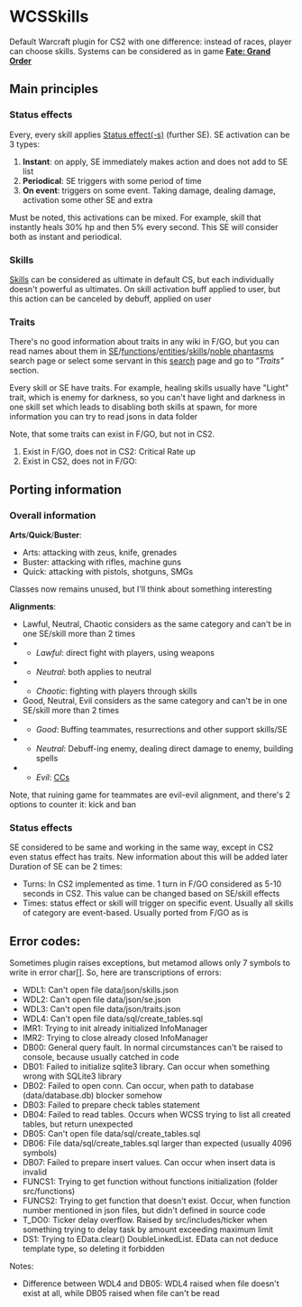 # WCSSkills
Default Warcraft plugin for CS2 with one difference: instead of races, player can choose skills. Systems can be considered as in game [**Fate: Grand Order**](https://ru.wikipedia.org/wiki/Fate/Grand_Order)
## Main principles
### Status effects
Every, every skill applies [Status effect(-s)](https://fategrandorder.fandom.com/wiki/Status_Effects) (further SE). SE activation can be 3 types:
1. **Instant**: on apply, SE immediately makes action and does not add to SE list
1. **Periodical**: SE triggers with some period of time
1. **On event**: triggers on some event. Taking damage, dealing damage, activation some other SE and extra

Must be noted, this activations can be mixed. For example, skill that instantly heals 30% hp and then 5% every second. This SE will consider both as instant and periodical.

### Skills
[Skills](https://fategrandorder.fandom.com/wiki/Skills) can be considered as ultimate in default CS, but each individually doesn't powerful as ultimates. On skill activation buff applied to user, but this action can be canceled by debuff, applied on user

### Traits
There's no good information about traits in any wiki in F/GO, but you can read names about them in [SE](https://apps.atlasacademy.io/db/NA/buffs)/[functions](https://apps.atlasacademy.io/db/NA/funcs)/[entities](https://apps.atlasacademy.io/db/NA/entities)/[skills](https://apps.atlasacademy.io/db/NA/skills)/[noble phantasms](https://apps.atlasacademy.io/db/NA/noble-phantasms) search page or select some servant in this [search](https://apps.atlasacademy.io/db/NA/servants) page and go to _"Traits"_ section.

Every skill or SE have traits. For example, healing skills usually have "Light" trait, which is enemy for darkness, so you can't have light and darkness in one skill set which leads to disabling both skills at spawn, for more information you can try to read jsons in data folder

Note, that some traits can exist in F/GO, but not in CS2.
1. Exist in F/GO, does not in CS2: Critical Rate up
1. Exist in CS2, does not in F/GO:

## Porting information
### Overall information
**Arts**/**Quick**/**Buster**:
* Arts: attacking with zeus, knife, grenades
* Buster: attacking with rifles, machine guns
* Quick: attacking with pistols, shotguns, SMGs

Classes now remains unused, but I'll think about something interesting

**Alignments**:
* Lawful, Neutral, Chaotic considers as the same category and can't be in one SE/skill more than 2 times
* * _Lawful_: direct fight with players, using weapons
* * _Neutral_: both applies to neutral
* * _Chaotic_: fighting with players through skills
* Good, Neutral, Evil considers as the same category and can't be in one SE/skill more than 2 times
* * _Good_: Buffing teammates, resurrections and other support skills/SE
* * _Neutral_: Debuff-ing enemy, dealing direct damage to enemy, building spells
* * _Evil_: [CCs](https://en.wikipedia.org/wiki/Crowd_control_(video_games))

Note, that ruining game for teammates are evil-evil alignment, and there's 2 options to counter it: kick and ban

### Status effects
SE considered to be same and working in the same way, except in CS2 even status effect has traits. New information about this will be added later
Duration of SE can be 2 times:
* Turns: In CS2 implemented as time. 1 turn in F/GO considered as 5-10 seconds in CS2. This value can be changed based on SE/skill effects
* Times: status effect or skill will trigger on specific event. Usually all skills of category are event-based. Usually ported from F/GO as is
## Error codes:
Sometimes plugin raises exceptions, but metamod allows only 7 symbols to write in error char[]. So, here are transcriptions of errors:
* WDL1: Can't open file data/json/skills.json
* WDL2: Can't open file data/json/se.json
* WDL3: Can't open file data/json/traits.json
* WDL4: Can't open file data/sql/create_tables.sql
* IMR1: Trying to init already initialized InfoManager
* IMR2: Trying to close already closed InfoManager
* DB00: General query fault. In normal circumstances can't be raised to console, because usually catched in code
* DB01: Failed to initialize sqlite3 library. Can occur when something wrong with SQLite3 library
* DB02: Failed to open conn. Can occur, when path to database (data/database.db) blocker somehow
* DB03: Failed to prepare check tables statement
* DB04: Failed to read tables. Occurs when WCSS trying to list all created tables, but return unexpected
* DB05: Can't open file data/sql/create_tables.sql
* DB06: File data/sql/create_tables.sql larger than expected (usually 4096 symbols)
* DB07: Failed to prepare insert values. Can occur when insert data is invalid
* FUNCS1: Trying to get function without functions initialization (folder src/functions)
* FUNCS2: Trying to get function that doesn't exist. Occur, when function number mentioned in json files, but didn't defined in source code
* T_DO0: Ticker delay overflow. Raised by src/includes/ticker when something trying to delay task by amount exceeding maximum limit
* DS1: Trying to EData.clear() DoubleLinkedList. EData can not deduce template type, so deleting it forbidden


Notes:
* Difference between WDL4 and DB05: WDL4 raised when file doesn't exist at all, while DB05 raised when file can't be read
